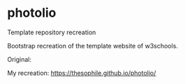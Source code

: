# photolio
Template repository recreation

Bootstrap recreation of the template website of w3schools.

Original:

My recreation: https://thesophile.github.io/photolio/
